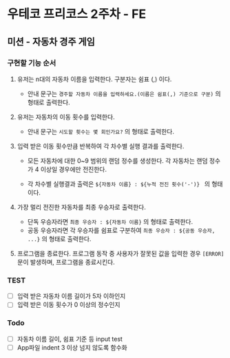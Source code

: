 # 우테코 프리코스 2주차 - FE

## 미션 - 자동차 경주 게임

### 구현할 기능 순서

1. 유저는 n대의 자동차 이름을 입력한다. 구분자는 쉼표 (,) 이다.

   - 안내 문구는 `경주할 자동차 이름을 입력하세요.(이름은 쉼표(,) 기준으로 구분)` 의 형태로 출력한다.

2. 유저는 자동차의 이동 횟수를 입력한다.

   - 안내 문구는 `시도할 횟수는 몇 회인가요?` 의 형태로 출력한다.

3. 입력 받은 이동 횟수만큼 반복하여 각 차수별 실행 결과를 출력한다.

   - 모든 자동차에 대한 0~9 범위의 랜덤 정수를 생성한다. 각 자동차는 랜덤 정수가 4 이상일 경우에만 전진한다.

   - 각 차수별 실행결과 출력은 `${자동차 이름} : ${누적 전진 횟수('-')} ` 의 형태이다.

4. 가장 멀리 전진한 자동차를 최종 우승자로 출력한다.

   - 단독 우승자라면 `최종 우승자 : ${자동차 이름}` 의 형태로 출력한다.
   - 공동 우승자라면 각 우승자를 쉼표로 구분하여 `최종 우승자 : ${공동 우승자, ...}` 의 형태로 출력한다.

5. 프로그램을 종료한다. 프로그램 동작 중 사용자가 잘못된 값을 입력한 경우 `[ERROR]` 문이 발생하며, 프로그램을 종료시킨다.

### TEST

- [ ] 입력 받은 자동차 이름 길이가 5자 이하인지
- [ ] 입력 받은 이동 횟수가 0 이상의 정수인지

### Todo

- [ ] 자동차 이름 길이, 쉼표 기준 등 input test
- [ ] App파일 indent 3 이상 넘지 않도록 함수화
